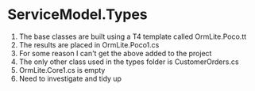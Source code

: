 ﻿# ServiceModel.Types

1. The base classes are built using a T4 template called OrmLite.Poco.tt
1. The results are placed in OrmLite.Poco1.cs
1. For some reason I can't get the above added to the project
1. The only other class used in the types folder is CustomerOrders.cs
1. OrmLite.Core1.cs is empty
1. Need to investigate and tidy up
